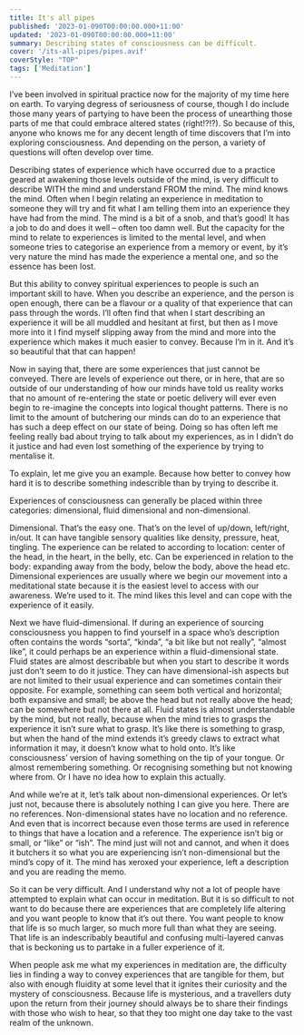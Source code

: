 ```yaml
---
title: It's all pipes
published: '2023-01-090T00:00:00.000+11:00'
updated: '2023-01-090T00:00:00.000+11:00'
summary: Describing states of consciousness can be difficult.
cover: '/its-all-pipes/pipes.avif'
coverStyle: "TOP"
tags: ['Meditation']
---
```


I’ve been involved in spiritual practice now for the majority of my time here on earth. To varying degress of seriousness of course, though I do include those many years of partying to have been the process of unearthing those parts of me that could embrace altered states (right!?!?). So because of this, anyone who knows me for any decent length of time discovers that I’m into exploring consciousness. And depending on the person, a variety of questions will often develop over time.

Describing states of experience which have occurred due to a practice geared at awakening those levels outside of the mind, is very difficult to describe WITH the mind and understand FROM the mind. The mind knows the mind. Often when I begin relating an experience in meditation to someone they will try and fit what I am telling them into an experience they have had from the mind. The mind is a bit of a snob, and that’s good! It has a job to do and does it well – often too damn well. But the capacity for the mind to relate to experiences is limited to the mental level, and when someone tries to categorise an experience from a memory or event, by it’s very nature the mind has made the experience a mental one, and so the essence has been lost.

But this ability to convey spiritual experiences to people is such an important skill to have. When you describe an experience, and the person is open enough, there can be a flavour or a quality of that experience that can pass through the words. I’ll often find that when I start describing an experience it will be all muddled and hesitant at first, but then as I move more into it I find myself slipping away from the mind and more into the experience which makes it much easier to convey. Because I’m in it. And it’s so beautiful that that can happen!

Now in saying that, there are some experiences that just cannot be conveyed. There are levels of experience out there, or in here, that are so outside of our understanding of how our minds have told us reality works that no amount of re-entering the state or poetic delivery will ever even begin to re-imagine the concepts into logical thought patterns. There is no limit to the amount of butchering our minds can do to an experience that has such a deep effect on our state of being. Doing so has often left me feeling really bad about trying to talk about my experiences, as in I didn’t do it justice and had even lost something of the experience by trying to mentalise it.

To explain, let me give you an example. Because how better to convey how hard it is to describe something indescrible than by trying to describe it.

Experiences of consciousness can generally be placed within three categories: dimensional, fluid dimensional and non-dimensional.

Dimensional. That’s the easy one. That’s on the level of up/down, left/right, in/out. It can have tangible sensory qualities like density, pressure, heat, tingling. The experience can be related to according to location: center of the head, in the heart, in the belly, etc. Can be experienced in relation to the body: expanding away from the body, below the body, above the head etc. Dimensional experiences are usually where we begin our movement into a meditational state because it is the easiest level to access with our awareness. We’re used to it. The mind likes this level and can cope with the experience of it easily.

Next we have fluid-dimensional. If during an experience of sourcing consciousness you happen to find yourself in a space who’s description often contains the words “sorta”, “kinda”, “a bit like but not really”, “almost like”, it could perhaps be an experience within a fluid-dimensional state. Fluid states are almost describable but when you start to describe it words just don’t seem to do it justice. They can have dimensional-ish aspects but are not limited to their usual experience and can sometimes contain their opposite. For example, something can seem both vertical and horizontal; both expansive and small; be above the head but not really above the head; can be somewhere but not there at all. Fluid states is almost understandable by the mind, but not really, because when the mind tries to grasps the experience it isn’t sure what to grasp. It’s like there is something to grasp, but when the hand of the mind extends it’s greedy claws to extract what information it may, it doesn’t know what to hold onto. It’s like consciousness’ version of having something on the tip of your tongue. Or almost remembering something. Or recognising something but not knowing where from. Or I have no idea how to explain this actually.

And while we’re at it, let’s talk about non-dimensional experiences. Or let’s just not, because there is absolutely nothing I can give you here. There are no references. Non-dimensional states have no location and no reference. And even that is incorrect because even those terms are used in reference to things that have a location and a reference. The experience isn’t big or small, or “like” or “ish”. The mind just will not and cannot, and when it does it butchers it so what you are experiencing isn’t non-dimensional but the mind’s copy of it. The mind has xeroxed your experience, left a description and you are reading the memo.

So it can be very difficult. And I understand why not a lot of people have attempted to explain what can occur in meditation. But it is so difficult to not want to do because there are experiences that are completely life altering and you want people to know that it’s out there. You want people to know that life is so much larger, so much more full than what they are seeing. That life is an indescribably beautiful and confusing multi-layered canvas that is beckoning us to partake in a fuller experience of it.

When people ask me what my experiences in meditation are, the difficulty lies in finding a way to convey experiences that are tangible for them, but also with enough fluidity at some level that it ignites their curiosity and the mystery of consciousness. Because life is mysterious, and a travellers duty upon the return from their journey should always be to share their findings with those who wish to hear, so that they too might one day take to the vast realm of the unknown.